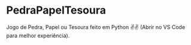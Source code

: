 # PedraPapelTesoura
Jogo de Pedra, Papel ou Tesoura feito em Python ✌✌ (Abrir no VS Code para melhor experiência).

